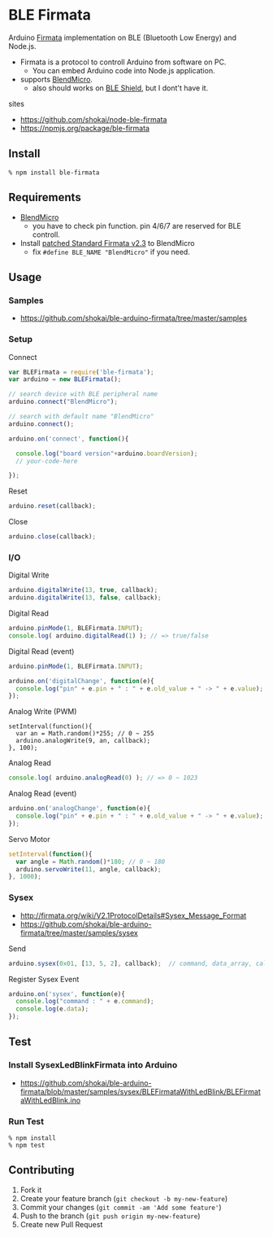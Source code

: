 BLE Firmata
===========
Arduino [Firmata](http://firmata.org) implementation on BLE (Bluetooth Low Energy) and Node.js.

- Firmata is a protocol to controll Arduino from software on PC.
  - You can embed Arduino code into Node.js application.
- supports [BlendMicro](http://redbearlab.squarespace.com/blendmicro/).
  - also should works on [BLE Shield](http://redbearlab.squarespace.com/bleshield/), but I dont't have it.


sites

- https://github.com/shokai/node-ble-firmata
- https://npmjs.org/package/ble-firmata


Install
-------

    % npm install ble-firmata


Requirements
------------

- [BlendMicro](http://redbearlab.squarespace.com/blendmicro)
  - you have to check pin function. pin 4/6/7 are reserved for BLE controll.
- Install [patched Standard Firmata v2.3](./firmware/BLEFirmataSketch/BLEFirmataSketch.ino) to BlendMicro
  - fix `#define BLE_NAME "BlendMicro"` if you need.


Usage
-----

### Samples

- https://github.com/shokai/ble-arduino-firmata/tree/master/samples


### Setup

Connect
```javascript
var BLEFirmata = require('ble-firmata');
var arduino = new BLEFirmata();

// search device with BLE peripheral name
arduino.connect("BlendMicro");

// search with default name "BlendMicro"
arduino.connect();

arduino.on('connect', function(){

  console.log("board version"+arduino.boardVersion);
  // your-code-here

});
```

Reset
```javascript
arduino.reset(callback);
```

Close
```javascript
arduino.close(callback);
```


### I/O

Digital Write
```javascript
arduino.digitalWrite(13, true, callback);
arduino.digitalWrite(13, false, callback);
```

Digital Read
```javascript
arduino.pinMode(1, BLEFirmata.INPUT);
console.log( arduino.digitalRead(1) ); // => true/false
```

Digital Read (event)
```javascript
arduino.pinMode(1, BLEFirmata.INPUT);

arduino.on('digitalChange', function(e){
  console.log("pin" + e.pin + " : " + e.old_value + " -> " + e.value);
});
```

Analog Write (PWM)
```
setInterval(function(){
  var an = Math.random()*255; // 0 ~ 255
  arduino.analogWrite(9, an, callback);
}, 100);
```

Analog Read
```javascript
console.log( arduino.analogRead(0) ); // => 0 ~ 1023
```

Analog Read (event)
```javascript
arduino.on('analogChange', function(e){
  console.log("pin" + e.pin + " : " + e.old_value + " -> " + e.value);
});
```

Servo Motor
```javascript
setInterval(function(){
  var angle = Math.random()*180; // 0 ~ 180
  arduino.servoWrite(11, angle, callback);
}, 1000);
```

### Sysex

- http://firmata.org/wiki/V2.1ProtocolDetails#Sysex_Message_Format
- https://github.com/shokai/ble-arduino-firmata/tree/master/samples/sysex

Send
```javascript
arduino.sysex(0x01, [13, 5, 2], callback);  // command, data_array, callback
```

Register Sysex Event
```javascript
arduino.on('sysex', function(e){
  console.log("command : " + e.command);
  console.log(e.data);
});
```


Test
----

### Install SysexLedBlinkFirmata into Arduino

* https://github.com/shokai/ble-arduino-firmata/blob/master/samples/sysex/BLEFirmataWithLedBlink/BLEFirmataWithLedBlink.ino


### Run Test

    % npm install
    % npm test


Contributing
------------
1. Fork it
2. Create your feature branch (`git checkout -b my-new-feature`)
3. Commit your changes (`git commit -am 'Add some feature'`)
4. Push to the branch (`git push origin my-new-feature`)
5. Create new Pull Request
